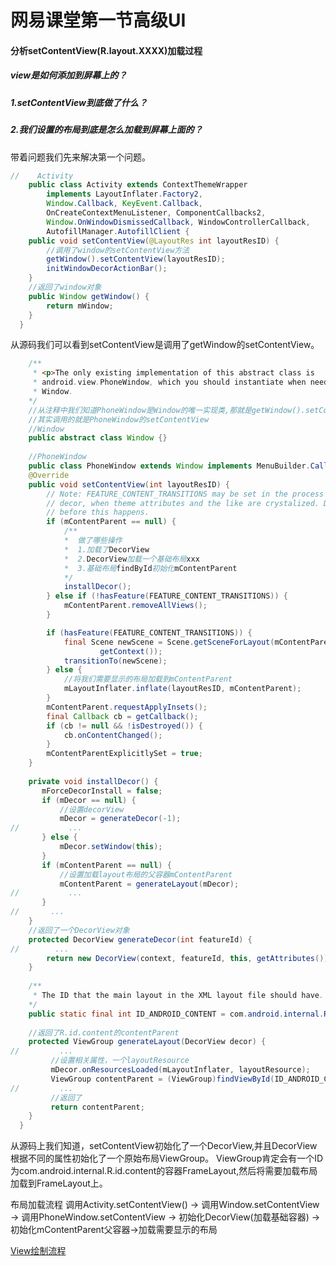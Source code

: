 # 网易课堂第一节高级UI

#### 分析setContentView(R.layout.XXXX)加载过程

##### view是如何添加到屏幕上的？

##### 1.setContentView到底做了什么？

##### 2.我们设置的布局到底是怎么加载到屏幕上面的？

带着问题我们先来解决第一个问题。
```java
//    Activity
    public class Activity extends ContextThemeWrapper
        implements LayoutInflater.Factory2,
        Window.Callback, KeyEvent.Callback,
        OnCreateContextMenuListener, ComponentCallbacks2,
        Window.OnWindowDismissedCallback, WindowControllerCallback,
        AutofillManager.AutofillClient {
    public void setContentView(@LayoutRes int layoutResID) {
        //调用了window的setContentView方法
        getWindow().setContentView(layoutResID);
        initWindowDecorActionBar();
    }
    //返回了window对象
    public Window getWindow() {
        return mWindow;
    }
  }
```

从源码我们可以看到setContentView是调用了getWindow的setContentView。

```java
    /**
     * <p>The only existing implementation of this abstract class is
     * android.view.PhoneWindow, which you should instantiate when needing a
     * Window.
    */
    //从注释中我们知道PhoneWindow是Window的唯一实现类,那就是getWindow().setContentView(XXX)
    //其实调用的就是PhoneWindow的setContentView
    //Window
    public abstract class Window {}
    
    //PhoneWindow
    public class PhoneWindow extends Window implements MenuBuilder.Callback {
    @Override
    public void setContentView(int layoutResID) {
        // Note: FEATURE_CONTENT_TRANSITIONS may be set in the process of installing the window
        // decor, when theme attributes and the like are crystalized. Do not check the feature
        // before this happens.
        if (mContentParent == null) {
            /**
            *  做了哪些操作
            *  1.加载了DecorView
            *  2.DecorView加载一个基础布局xxx
            *  3.基础布局findById初始化mContentParent
            */
            installDecor();
        } else if (!hasFeature(FEATURE_CONTENT_TRANSITIONS)) {
            mContentParent.removeAllViews();
        }

        if (hasFeature(FEATURE_CONTENT_TRANSITIONS)) {
            final Scene newScene = Scene.getSceneForLayout(mContentParent, layoutResID,
                    getContext());
            transitionTo(newScene);
        } else {
            //将我们需要显示的布局加载到mContentParent
            mLayoutInflater.inflate(layoutResID, mContentParent);
        }
        mContentParent.requestApplyInsets();
        final Callback cb = getCallback();
        if (cb != null && !isDestroyed()) {
            cb.onContentChanged();
        }
        mContentParentExplicitlySet = true;
    }
    
    private void installDecor() {
       mForceDecorInstall = false;
       if (mDecor == null) {
           //设置decorView
           mDecor = generateDecor(-1);
//           ...
       } else {
           mDecor.setWindow(this);
       }
       if (mContentParent == null) {
           //设置加载layout布局的父容器mContentParent
           mContentParent = generateLayout(mDecor);
//           ...
       }
//       ...
    }       
    //返回了一个DecorView对象
    protected DecorView generateDecor(int featureId) {
//        ...
        return new DecorView(context, featureId, this, getAttributes());
    }
    
    /**
     * The ID that the main layout in the XML layout file should have.
    */
    public static final int ID_ANDROID_CONTENT = com.android.internal.R.id.content;
    
    //返回了R.id.content的contentParent
    protected ViewGroup generateLayout(DecorView decor) {
//         ...
         //设置相关属性，一个layoutResource
         mDecor.onResourcesLoaded(mLayoutInflater, layoutResource);
         ViewGroup contentParent = (ViewGroup)findViewById(ID_ANDROID_CONTENT);
//         ...
         //返回了
         return contentParent;
    }
  }
```    
从源码上我们知道，setContentView初始化了一个DecorView,并且DecorView根据不同的属性初始化了一个原始布局ViewGroup。
ViewGroup肯定会有一个ID为com.android.internal.R.id.content的容器FrameLayout,然后将需要加载布局加载到FrameLayout上。  

布局加载流程
调用Activity.setContentView() -> 调用Window.setContentView -> 调用PhoneWindow.setContentView ->
初始化DecorView(加载基础容器) -> 初始化mContentParent父容器->加载需要显示的布局

[View绘制流程](ViewRead.md)
 
    
    
    
    
